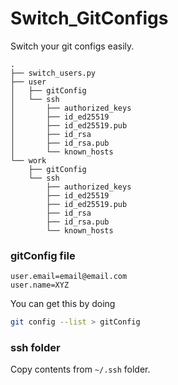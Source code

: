 # Switch_GitConfigs

Switch your git configs easily.

```
.
├── switch_users.py
├── user
│   ├── gitConfig
│   └── ssh
│       ├── authorized_keys
│       ├── id_ed25519
│       ├── id_ed25519.pub
│       ├── id_rsa
│       ├── id_rsa.pub
│       └── known_hosts
└── work
    ├── gitConfig
    └── ssh
        ├── authorized_keys
        ├── id_ed25519
        ├── id_ed25519.pub
        ├── id_rsa
        ├── id_rsa.pub
        └── known_hosts
```

### gitConfig file

```
user.email=email@email.com
user.name=XYZ
```
You can get this by doing
```bash
git config --list > gitConfig
```

### ssh folder

Copy contents from `~/.ssh` folder.
